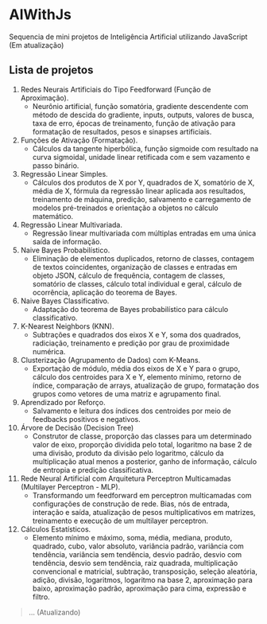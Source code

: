 # AIWithJs
Sequencia de mini projetos de Inteligência Artificial utilizando JavaScript (Em atualização)

## Lista de projetos

1. Redes Neurais Artificiais do Tipo Feedforward (Função de Aproximação).
   - Neurônio artificial, função somatória, gradiente descendente com método de descida do gradiente, inputs, outputs, valores de busca, taxa de erro, épocas de treinamento, função de ativação para formatação de resultados, pesos e sinapses artificiais.
2. Funções de Ativação (Formatação).
   - Cálculos da tangente hiperbólica, função sigmoide com resultado na curva sigmoidal, unidade linear retificada com e sem vazamento e passo binário.
3. Regressão Linear Simples.
   - Cálculos dos produtos de X por Y, quadrados de X, somatório de X, média de X, fórmula da regressão linear aplicada aos resultados, treinamento de máquina, predição, salvamento e carregamento de modelos pré-treinados e orientação a objetos no cálculo matemático.
4. Regressão Linear Multivariada.
   - Regressão linear multivariada com múltiplas entradas em uma única saída de informação.
5. Naive Bayes Probabilístico.
   - Eliminação de elementos duplicados, retorno de classes, contagem de textos coincidentes, organização de classes e entradas em objeto JSON, cálculo de frequência, contagem de classes, somatório de classes, cálculo total individual e geral, cálculo de ocorrência, aplicação do teorema de Bayes.
6. Naive Bayes Classificativo.
   - Adaptação do teorema de Bayes probabilístico para cálculo classificativo.
7. K-Nearest Neighbors (KNN).
   - Subtrações e quadrados dos eixos X e Y, soma dos quadrados, radiciação, treinamento e predição por grau de proximidade numérica.
8. Clusterização (Agrupamento de Dados) com K-Means.
   - Exportação de módulo, média dos eixos de X e Y para o grupo, cálculo dos centroides para X e Y, elemento mínimo, retorno de índice, comparação de arrays, atualização de grupo, formatação dos grupos como vetores de uma matriz e agrupamento final.
9. Aprendizado por Reforço.
   - Salvamento e leitura dos índices dos centroides por meio de feedbacks positivos e negativos.
10. Árvore de Decisão (Decision Tree)
    - Construtor de classe, proporção das classes para um determinado valor de eixo, proporção dividida pelo total, logaritmo na base 2 de uma divisão, produto da divisão pelo logaritmo, cálculo da multiplicação atual menos a posterior, ganho de informação, cálculo de entropia e predição classificativa.
11. Rede Neural Artificial com Arquitetura Perceptron Multicamadas (Multilayer Perceptron - MLP).
    - Transformando um feedforward em perceptron multicamadas com configurações de construção de rede. Bias, nós de entrada, interação e saída, atualização de pesos multiplicativos em matrizes, treinamento e execução de um multilayer perceptron.
12. Cálculos Estatísticos.
    - Elemento mínimo e máximo, soma, média, mediana, produto, quadrado, cubo, valor absoluto, variância padrão, variância com tendência, variância sem tendência, desvio padrão, desvio com tendência, desvio sem tendência, raiz quadrada, multiplicação convencional e matricial, subtração, transposição, seleção aleatória, adição, divisão, logaritmos, logaritmo na base 2, aproximação para baixo, aproximação padrão, aproximação para cima, expressão e filtro.
> ... (Atualizando)

